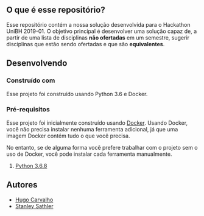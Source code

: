 ## O que é esse repositório?
Esse repositório contém a nossa solução desenvolvida para o Hackathon UniBH 2019-01. O objetivo principal é desenvolver uma solução capaz de, a partir de uma lista de disciplinas **não ofertadas** em um semestre, sugerir disciplinas que estão sendo ofertadas e que são **equivalentes**.

## Desenvolvendo

### Construído com
Esse projeto foi construído usando Python 3.6 e Docker.

### Pré-requisitos
Esse projeto foi inicialmente construído usando [Docker](https://docs.docker.com/get-started/). Usando Docker, você não precisa instalar nenhuma ferramenta adicional, já que uma imagem Docker contém tudo o que você precisa.

No entanto, se de alguma forma você prefere trabalhar com o projeto sem o uso de Docker, você pode instalar cada ferramenta manualmente.

1. [Python 3.6.8](https://www.python.org/downloads/release/python-368/)

## Autores
* [Hugo Carvalho](https://github.com/Hugo-Carvalho)
* [Stanley Sathler](https://github.com/StanleySathler)
